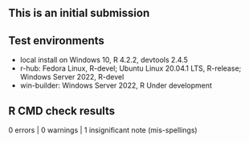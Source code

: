 ## This is an initial submission

## Test environments

-   local install on Windows 10, R 4.2.2, devtools 2.4.5
-   r-hub: Fedora Linux, R-devel; Ubuntu Linux 20.04.1 LTS, R-release; Windows Server 2022, R-devel
-   win-builder: Windows Server 2022, R Under development

## R CMD check results

0 errors | 0 warnings | 1 insignificant note (mis-spellings)


